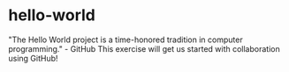 # hello-world
"The Hello World project is a time-honored tradition in computer programming." - GitHub This exercise will get us started with collaboration using GitHub!
